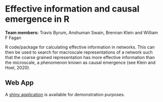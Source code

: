 # Effective information and causal emergence in R

**Team members:** Travis Byrum, Anshuman Swain, Brennan Klein and William F Fagan

R code/package for calculating effective information in networks. This can then be used to search for macroscale representations of a network such that the coarse grained representation has more effective information than the microscale, a phenomenon known as causal emergence (see Klein and Hoel, 2020). 

## Web App

A [shiny application](https://einet.shinyapps.io/einet/) is available for demonstration purposes.
